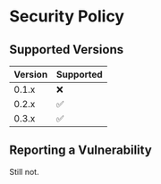 # Security Policy

## Supported Versions

| Version | Supported          |
| ------- | ------------------ |
| 0.1.x   | :x: |
| 0.2.x   | :white_check_mark: |
| 0.3.x   | :white_check_mark: |

## Reporting a Vulnerability
Still not.
